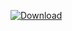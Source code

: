 [ ![Download](https://api.bintray.com/packages/vuo/conan/llvm%3Avuo/images/download.svg) ](https://bintray.com/vuo/conan/llvm%3Avuo/_latestVersion)
